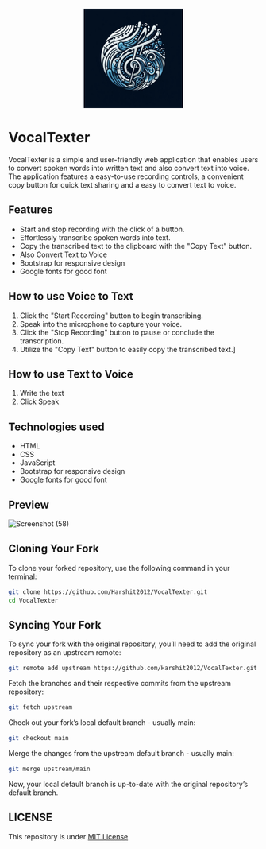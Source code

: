 <p align="center">
 <img src="logo.jpg" height="200" width="200">
</p>

# VocalTexter
VocalTexter is a simple and user-friendly web application that enables users to convert spoken words into written text and also convert text into voice. The application features a easy-to-use recording controls, a convenient copy button for quick text sharing and a easy to convert text to voice.  
## Features
- Start and stop recording with the click of a button.
- Effortlessly transcribe spoken words into text.
- Copy the transcribed text to the clipboard with the "Copy Text" button.
- Also Convert Text to Voice
- Bootstrap for responsive design
- Google fonts for good font
## How to use Voice to Text
1. Click the "Start Recording" button to begin transcribing.
2. Speak into the microphone to capture your voice.
3. Click the "Stop Recording" button to pause or conclude the transcription.
4. Utilize the "Copy Text" button to easily copy the transcribed text.]
## How to use Text to Voice
1. Write the text
2. Click Speak
## Technologies used
- HTML
- CSS
- JavaScript
- Bootstrap for responsive design
- Google fonts for good font


## Preview
![Screenshot (58)](https://github.com/Harshit2012/VocalTexter/assets/105143145/8c25764a-72b6-4bf9-93c6-cce00f62be32)

## Cloning Your Fork

To clone your forked repository, use the following command in your terminal:

```bash
git clone https://github.com/Harshit2012/VocalTexter.git
cd VocalTexter
```

## Syncing Your Fork
To sync your fork with the original repository, you’ll need to add the original repository as an upstream remote:
```bash
git remote add upstream https://github.com/Harshit2012/VocalTexter.git
```

Fetch the branches and their respective commits from the upstream repository:
```bash
git fetch upstream
```
Check out your fork’s local default branch - usually main:
```bash
git checkout main
```

Merge the changes from the upstream default branch - usually main:
```bash
git merge upstream/main
```

Now, your local default branch is up-to-date with the original repository’s default branch.

## LICENSE
This repository is under [MIT License](https://github.com/Harshit2012/VocalTexter#MIT-1-ov-file)
